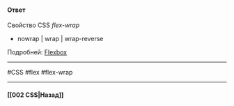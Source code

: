 #### Ответ

Свойство CSS *flex-wrap*
- nowrap | wrap | wrap-reverse

Подробней: [Flexbox](https://developer.mozilla.org/ru/docs/Learn/CSS/CSS_layout/Flexbox)

___
#CSS #flex #flex-wrap 

___

#### [[002 CSS|Назад]]